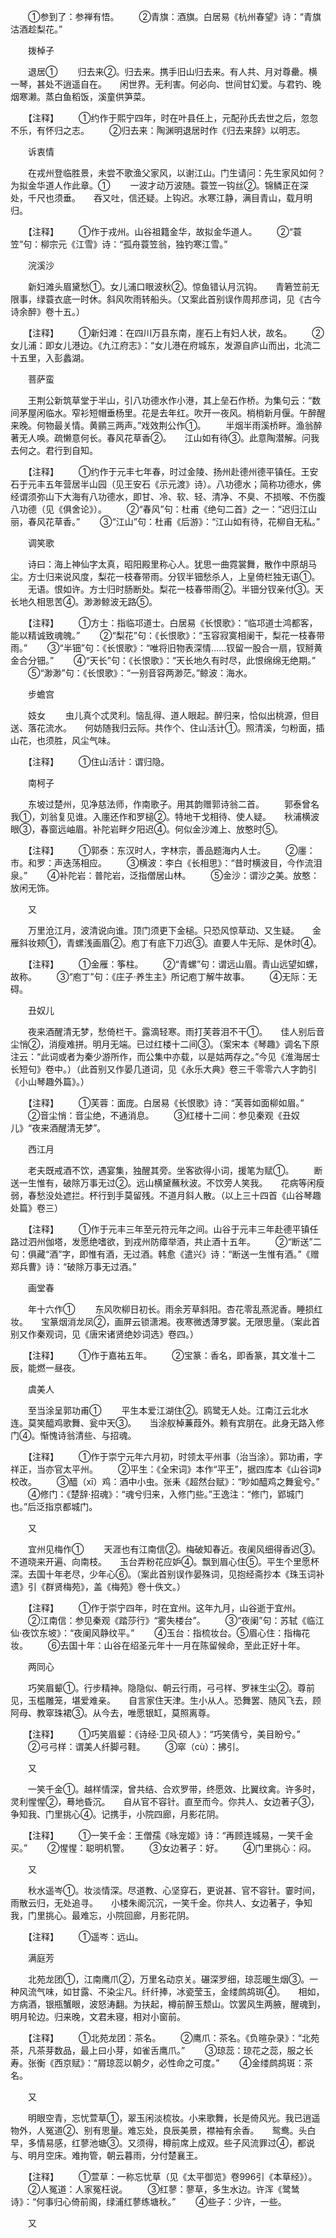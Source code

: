 <!-- { "loadSidebar": true } -->
　　①参到了：参禅有悟。
　　②青旗：酒旗。白居易《杭州春望》诗：“青旗沽酒趁梨花。”

　　拨棹子

　　退居①
　　归去来②。归去来。携手旧山归去来。有人共、月对尊罍。横一琴，甚处不逍遥自在。　　闲世界。无利害。何必向、世间甘幻爱。与君钓、晚烟寒濑。蒸白鱼稻饭，溪童供笋菜。

　　【注释】
　　①约作于熙宁四年，时在叶县任上，元配孙氏去世之后，忽忽不乐，有怀归之志。
　　②归去来：陶渊明退居时作《归去来辞》以明志。

　　诉衷情

　　在戎州登临胜景，未尝不歌渔父家风，以谢江山。门生请问：先生家风如何？为拟金华道人作此章。①
　　一波才动万波随。蓑笠一钩丝②。锦鳞正在深处，千尺也须垂。　　吞又吐，信还疑。上钩迟。水寒江静，满目青山，载月明归。

　　【注释】
　　①作于戎州。山谷祖籍金华，故拟金华道人。
　　②“蓑笠”句：柳宗元《江雪》诗：“孤舟蓑笠翁，独钓寒江雪。”

　　浣溪沙

　　新妇滩头眉黛愁①。女儿浦口眼波秋②。惊鱼错认月沉钩。　　青箬笠前无限事，绿蓑衣底一时休。斜风吹雨转船头。（又案此首别误作周邦彦词，见《古今诗余醉》卷十五。）

　　【注释】
　　①新妇滩：在四川万县东南，崖石上有妇人状，故名。
　　②女儿浦：即女儿港边。《九江府志》：“女儿港在府城东，发源自庐山而出，北流二十五里，入彭蠡湖。

　　菩萨蛮

　　王荆公新筑草堂于半山，引八功德水作小港，其上垒石作桥。为集句云：“数间茅屋闲临水。窄衫短帽垂杨里。花是去年红。吹开一夜风。梢梢新月偃。午醉醒来晚。何物最关情。黄鹂三两声。”戏效荆公作①。
　　半烟半雨溪桥畔。渔翁醉著无人唤。疏懒意何长。春风花草香②。　　江山如有待③。此意陶潜解。问我去何之。君行到自知。

　　【注释】
　　①约作于元丰七年春，时过金陵、扬州赴德州德平镇任。王安石于元丰五年营居半山园（见王安石《示元渡》诗）。八功德水；简称功德水，佛经谓须弥山下大海有八功德水，即甘、冷、软、轻、清净、不臭、不损喉、不伤腹八功德（见《俱舍论》）。
　　②“春风”句：杜甫《绝句二首》之一：“迟归江山丽，春风花草香。”
　　③“江山”句：杜甫《后游》：“江山如有待，花柳自无私。”

　　调笑歌

　　诗曰：海上神仙字太真，昭阳殿里称心人。犹思一曲霓裳舞，散作中原胡马尘。方士归来说风度，梨花一枝春带雨。分钗半钿愁杀人，上皇倚栏独无语①。
　　无语。恨如许。方士归时肠断处。梨花一枝春带雨②。半钿分钗亲付③。天长地久相思苦④。渺渺鲸波无路⑤。

　　【注释】
　　①方士：指临邛道士。白居易《长恨歌》：“临邛道士鸿都客，能以精诚致魂魄。”
　　②“梨花”句：《长恨歌》：“玉容寂寞相阑干，梨花一枝春带雨。”
　　③“半钿”句：《长恨歌》：“唯将旧物表深情……钗留一股合一扇，钗掰黄金合分钿。”
　　④“天长”句：《长恨歌》：“天长地久有时尽，此恨绵绵无绝期。”
　　⑤“渺渺”句：《长恨歌》：“一别音容两渺茫。”鲸波：海水。

　　步蟾宫

　　妓女
　　虫儿真个忒灵利。恼乱得、道人眼起。醉归来，恰似出桃源，但目送、落花流水。　　何妨随我归云际。共作个、住山活计①。照清溪，匀粉面，插山花，也须胜，风尘气味。

　　【注释】
　　①住山活计：谓归隐。

　　南柯子

　　东坡过楚州，见净慈法师，作南歌子。用其韵赠郭诗翁二首。
　　郭泰曾名我①，刘翁复见谁。入廛还作和罗槌②。特地干戈相待、使人疑。　　秋浦横波眼③，春窗远岫眉。补陀岩畔夕阳迟④。何似金沙滩上、放憨时⑤。

　　【注释】
　　①郭泰：东汉时人，字林宗，善品题海内人士。
　　②廛：市。和罗：声迭荡相应。
　　③横波：李白《长相思》：“昔时横波目，今作流泪泉。”
　　④补陀岩：普陀岩，泛指僧居山林。
　　⑤金沙：谓沙之美。放憨：放闲无饰。

　　又

　　万里沧江月，波清说向谁。顶门须更下金槌。只恐风惊草动、又生疑。　　金雁斜妆颊①，青螺浅画眉②。庖丁有底下刀迟③。直要人牛无际、是休时④。

　　【注释】
　　①金雁：筝柱。
　　②“青螺”句：谓远山眉。青山远望如螺，故称。
　　③“庖丁”句：《庄子·养生主》所记庖丁解牛故事。
　　④无际：无碍。

　　丑奴儿

　　夜来酒醒清无梦，愁倚栏干。露滴轻寒。雨打芙蓉泪不干①。　　佳人别后音尘悄②，消瘦难拼。明月无端。已过红楼十二间③。（案宋本《琴趣》调名下原注云：“此词或者为秦少游所作，而公集中亦载，以是姑两存之。”今见《淮海居士长短句》卷中。）（此首别又作晏几道词，见《永乐大典》卷三千零零六人字韵引《小山琴趣外篇》。）

　　【注释】
　　①芙蓉：面庞。白居易《长恨歌》诗：“芙蓉如面柳如眉。”
　　②音尘悄：音尘绝，不通消息。
　　③红楼十二间：参见秦观《丑奴儿》“夜来酒醒清无梦”。

　　西江月

　　老夫既戒酒不饮，遇宴集，独醒其旁。坐客欲得小词，援笔为赋①。
　　断送一生惟有，破除万事无过②。远山横黛蘸秋波。不饮旁人笑我。　　花病等闲瘦弱，春愁没处遮拦。杯行到手莫留残。不道月斜人散。（以上三十四首《山谷琴趣处篇》卷三）

　　【注释】
　　①作于元丰三年至元符元年之间。山谷于元丰三年赴德平镇任路过泗州伽塔，发愿绝嗜欲，到戎州防瘴举酒，共止酒十五年。
　　②“断送”二句：俱藏“酒”字，即惟有酒，无过酒。韩愈《遣兴》诗：“断送一生惟有酒。”《赠郑兵曹》诗：“破除万事无过酒。”

　　画堂春

　　年十六作①
　　东风吹柳日初长。雨余芳草斜阳。杏花零乱燕泥香。睡损红妆。　　宝篆烟消龙凤②，画屏云锁潇湘。夜寒微透薄罗裳。无限思量。（案此首别又作秦观词，见《唐宋诸贤绝妙词选》卷四。）

　　【注释】
　　①作于嘉祐五年。
　　②宝篆：香名，即香篆，其文准十二辰，能燃一昼夜。

　　虞美人

　　至当涂呈郭功甫①
　　平生本爱江湖住②。鸥鹭无人处。江南江云北水连。莫笑醯鸡歌舞、瓮中天③。　　当涂舣棹蒹葭外。赖有宾朋在。此身无路入修门④。惭愧诗翁清些、与招魂。

　　【注释】
　　①作于崇宁元年六月初，时领太平州事（治当涂）。郭功甫，字祥正，当亦官太平州。
　　②平生：《全宋词》本作“平王”，据四库本《山谷词》校改。
　　③醯（xī）鸡：酒中小虫。张耒《超然台赋》：“眇如醯鸡之舞瓮兮。”
　　④修门：《楚辞·招魂》：“魂兮归来，入修门些。”王逸注：“修门，郢城门也。”后泛指京都城门。

　　又

　　宜州见梅作①
　　天涯也有江南信②。梅破知春近。夜阑风细得香迟③。不道晓来开遍、向南枝。　　玉台弄粉花应妒④。飘到眉心住⑤。平生个里愿杯深。去国十年老尽，少年心⑥。（案此首别误作晏殊词，见抱经斋抄本《珠玉词补遗》引《群贤梅苑》，盖《梅苑》卷十佚文。）

　　【注释】
　　①作于崇宁四年，时在宜州。这年九月，山谷逝于宜州。
　　②江南信：参见秦观《踏莎行》“雾失楼台”。
　　③“夜阑”句：苏轼《临江仙·夜饮东坡》：“夜阑风静纹平。”
　　④玉台：指梳妆台。⑤眉心住：指梅花妆。
　　⑥去国十年：山谷在绍圣元年十一月在陈留候命，至此正好十年。

　　两同心

　　巧笑眉颦①。行步精神。隐隐似、朝云行雨，弓弓样、罗袜生尘②。尊前见，玉槛雕笼，堪爱难亲。　　自言家住天津。生小从人。恐舞罢、随风飞去，顾阿母、教窣珠裙③。从今去，唯愿银缸，莫照离尊。

　　【注释】
　　①巧笑眉颦：《诗经·卫风·硕人》：“巧笑倩兮，美目盼兮。”
　　②弓弓样：谓美人纤脚弓鞋。
　　③窣（cù）：拂引。

　　又

　　一笑千金①。越样情深，曾共结、合欢罗带，终愿效、比翼纹禽。许多时，灵利惺惺②，蓦地昏沉。　　自从官不容针。直至而今。你共人、女边著子③，争知我、门里挑心④。记携手，小院四廊，月影花阴。

　　【注释】
　　①一笑千金：王僧孺《咏宠姬》诗：“再顾连城易，一笑千金买。”
　　②惺惺：聪明机警。
　　③女边著子：好。
　　④门里挑心：闷。

　　又

　　秋水遥岑①。妆淡情深。尽道教、心坚穿石，更说甚、官不容针。霎时间，雨散云归，无处追寻。　　小楼朱阁沉沉，一笑千金。你共人、女边著子，争知我，门里挑心。最难忘，小院回廊，月影花阴。

　　【注释】
　　①遥岑：远山。

　　满庭芳

　　北苑龙团①，江南鹰爪②，万里名动京关。碾深罗细，琼蕊暖生烟③。一种风流气味，如甘露、不染尘凡。纤纤捧，冰瓷莹玉，金缕鹧鸪斑④。　　相如，方病酒，银瓶蟹眼，波怒涛翻。为扶起，樽前醉玉颓山。饮罢风生两腋，醒魂到，明月轮边。归来晚，文君未寝，相对小窗前。

　　【注释】
　　①北苑龙团：茶名。
　　②鹰爪：茶名。《负暄杂录》：“北苑茶，凡茶芽数品，最上曰小芽，如雀舌鹰爪。”
　　③琼蕊：琼花之蕊，服之长寿。张衡《西京赋》：“屑琼蕊以朝夕，必性命之可度。”
　　④金缕鹧鸪斑：茶名。

　　又

　　明眼空青，忘忧萱草①，翠玉闲淡梳妆。小来歌舞，长是倚风光。我已逍遥物外，人冤道②、别有思量。难忘处，良辰美景，襟袖有余香。　　鸳鸯。头白早，多情易感，红蓼池塘③。又须得，樽前席上成双。些子风流罪过④，都说与、明月空床。难拘管，朝云暮雨，分付楚襄王。

　　【注释】
　　①萱草：一称忘忧草（见《太平御览》卷996引《本草经》）。
　　②人冤道：人家冤枉说。
　　③红蓼：蓼草，多生水边。许浑《鹭鸶诗》：“何事归心倚前阁，绿浦红蓼练塘秋。”
　　④些子：少许，一些。

　　又

